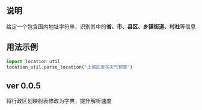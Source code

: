 ## 说明

给定一个包含国内地址字符串，识别其中的**省、市、县区、乡镇街道、村社**等信息

## 用法示例

```python
import location_util
location_util.parse_location("上城区发布天气预警")
```

## ver 0.0.5

将行政区划映射表修改为字典，提升解析速度